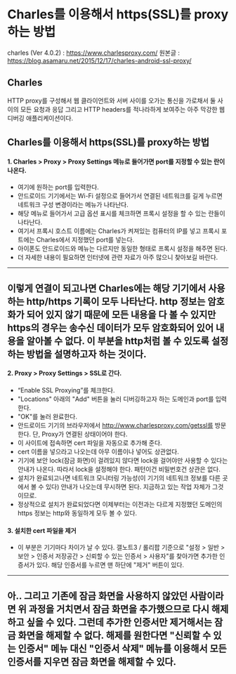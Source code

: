 # Charles를 이용해서 https(SSL)를 proxy하는 방법

charles (Ver 4.0.2) : https://www.charlesproxy.com/
원본글 : https://blog.asamaru.net/2015/12/17/charles-android-ssl-proxy/

## Charles
HTTP proxy를 구성해서 웹 클라이언트와 서버 사이를 오가는 통신을 가로채서 둘 사이의 모든 요청과 응답 그리고 HTTP headers를 적나라하게 보여주는 아주 막강한 웹 디버깅 애플리케이션이다.

## Charles를 이용해서 https(SSL)를 proxy하는 방법
#### 1. Charles > Proxy > Proxy Settings 메뉴로 들어가면 port를 지정할 수 있는 란이 나온다. 
- 여기에 원하는 port를 입력한다. 
- 안드로이드 기기에서는 Wi-Fi 설정으로 들어가서 연결된 네트워크를 길게 누르면 네트워크 구성 변경이라는 메뉴가 나타난다. 
- 해당 메뉴로 들어가서 고급 옵션 표시를 체크하면 프록시 설정을 할 수 있는 란들이 나타난다. 
- 여기서 프록시 호스트 이름에는 Charles가 켜져있는 컴퓨터의 IP를 넣고 프록시 포트에는 Charles에서 지정했던 port를 넣는다. 
- 아이폰도 안드로이드와 메뉴는 다르지만 동일한 형태로 프록시 설정을 해주면 된다. 
- 더 자세한 내용이 필요하면 인터넷에 관련 자료가 아주 많으니 찾아보길 바란다.

---
이렇게 연결이 되고나면 Charles에는 해당 기기에서 사용하는 http/https 기록이 모두 나타난다. 
http 정보는 암호화가 되어 있지 않기 때문에 모든 내용을 다 볼 수 있지만 https의 경우는 송수신 데이터가 모두 암호화되어 있어 내용을 알아볼 수 없다. 
이 부분을 http처럼 볼 수 있도록 설정하는 방법을 설명하고자 하는 것이다.
---
#### 2. Proxy > Proxy Settings > SSL로 간다.
- “Enable SSL Proxying”를 체크한다.
- "Locations" 아래의 "Add" 버튼을 눌러 디버깅하고자 하는 도메인과 port를 입력한다.
- "OK"를 눌러 완료한다.
- 안드로이드 기기의 브라우저에서 http://www.charlesproxy.com/getssl를 방문한다. 단, Proxy가 연결된 상태이어야 한다. 
- 이 사이트에 접속하면 cert 파일을 자동으로 추가해 준다. 
- cert 이름을 넣으라고 나오는데 아무 이름이나 넣어도 상관없다.
- 기기에 보안 lock(잠금 화면)이 걸려있지 않다면 lock을 걸어야만 사용할 수 있다는 안내가 나온다. 따라서 lock을 설정해야 한다. 패턴이건 비밀번호건 상관은 없다.
- 설치가 완료되고나면 네트워크 모니터링 가능성(이 기기의 네트워크 정보를 다른 곳에서 볼 수 있다) 안내가 나오는데 무시하면 된다. 지금하고 있는 작업 자체가 그것이므로.
- 정상적으로 설치가 완료되었다면 이제부터는 이전과는 다르게 지정했던 도메인의 https 정보는 http와 동일하게 모두 볼 수 있다.

#### 3. 설치한 cert 파일을 제거 

- 이 부분은 기기마다 차이가 날 수 있다. 갤노트3 / 롤리팝 기준으로 "설정 > 일반 > 보안 > 인증서 저장공간 > 신뢰할 수 있는 인증서 > 사용자"를 찾아가면 추가한 인증서가 있다. 해당 인증서를 누르면 맨 하단에 "제거" 버튼이 있다.

---
아.. 그리고 기존에 잠금 화면을 사용하지 않았던 사람이라면 위 과정을 거치면서 잠금 화면을 추가했으므로 다시 해제하고 싶을 수 있다. 그런데 추가한 인증서만 제거해서는 잠금 화면을 해제할 수 없다. 해제를 원한다면 "신뢰할 수 있는 인증서" 메뉴 대신 "인증서 삭제" 메뉴를 이용해서 모든 인증서를 지우면 잠금 화면을 해제할 수 있다.
---

